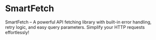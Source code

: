 # SmartFetch
SmartFetch – A powerful API fetching library with built-in error handling, retry logic, and easy query parameters. Simplify your HTTP requests effortlessly!
